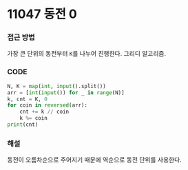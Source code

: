 # 11047 동전 0



### 접근 방법

가장 큰 단위의 동전부터 `K`를 나누어 진행한다. 그리디 알고리즘.

### CODE

```python
N, K = map(int, input().split())
arr = [int(input()) for _ in range(N)]
k, cnt = K, 0
for coin in reversed(arr):
    cnt += k // coin
    k %= coin
print(cnt)
```

### 해설

동전이 오름차순으로 주어지기 때문에 역순으로 동전 단위를 사용한다.

